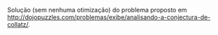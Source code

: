 Solução (sem nenhuma otimização) do problema proposto em http://dojopuzzles.com/problemas/exibe/analisando-a-conjectura-de-collatz/.
